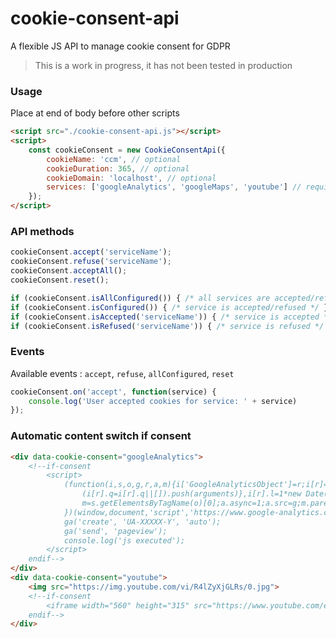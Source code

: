 # cookie-consent-api
A flexible JS API to manage cookie consent for GDPR
> This is a work in progress, it has not been tested in production

### Usage
Place at end of body before other scripts
```html
<script src="./cookie-consent-api.js"></script>
<script>
    const cookieConsent = new CookieConsentApi({
        cookieName: 'ccm', // optional
        cookieDuration: 365, // optional
        cookieDomain: 'localhost', // optional
        services: ['googleAnalytics', 'googleMaps', 'youtube'] // required   
    });
</script>
```

### API methods
```javascript
cookieConsent.accept('serviceName');
cookieConsent.refuse('serviceName');
cookieConsent.acceptAll();
cookieConsent.reset();

if (cookieConsent.isAllConfigured()) { /* all services are accepted/refused */ }
if (cookieConsent.isConfigured()) { /* service is accepted/refused */ }
if (cookieConsent.isAccepted('serviceName')) { /* service is accepted */ }
if (cookieConsent.isRefused('serviceName')) { /* service is refused */ }
```

### Events
Available events : `accept`, `refuse`, `allConfigured`, `reset`
```javascript
cookieConsent.on('accept', function(service) {
    console.log('User accepted cookies for service: ' + service)
});
```

### Automatic content switch if consent
```html 
<div data-cookie-consent="googleAnalytics">
    <!--if-consent
        <script>
            (function(i,s,o,g,r,a,m){i['GoogleAnalyticsObject']=r;i[r]=i[r]||function(){
                (i[r].q=i[r].q||[]).push(arguments)},i[r].l=1*new Date();a=s.createElement(o),
                m=s.getElementsByTagName(o)[0];a.async=1;a.src=g;m.parentNode.insertBefore(a,m)
            })(window,document,'script','https://www.google-analytics.com/analytics.js','ga');
            ga('create', 'UA-XXXXX-Y', 'auto');
            ga('send', 'pageview');
            console.log('js executed');
        </script>
    endif-->
</div>
<div data-cookie-consent="youtube">
    <img src="https://img.youtube.com/vi/R4lZyXjGLRs/0.jpg">
    <!--if-consent  
        <iframe width="560" height="315" src="https://www.youtube.com/embed/R4lZyXjGLRs"></iframe>
    endif-->
</div>
```
